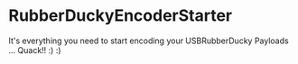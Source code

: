 # RubberDuckyEncoderStarter
It's everything you need to start encoding your USBRubberDucky Payloads ... Quack!!  :) :)
